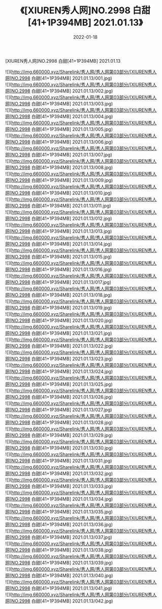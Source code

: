﻿---
layout: post
title:  《[XIUREN秀人网]NO.2998 白甜[41+1P394MB] 2021.01.13》
date:   2022-01-18
img: http://img.660000.xyz/Sharelink/秀人网/秀人网第03部分/[XIUREN秀人网]NO.2998 白甜[41+1P394MB] 2021.01.13/000.jpg
categories: [美女, 清纯, 唯美]
---

[XIUREN秀人网]NO.2998 白甜[41+1P394MB] 2021.01.13

 ![](http://img.660000.xyz/Sharelink/秀人网/秀人网第03部分/[XIUREN秀人网]NO.2998 白甜[41+1P394MB] 2021.01.13/001.jpg) <br>![](http://img.660000.xyz/Sharelink/秀人网/秀人网第03部分/[XIUREN秀人网]NO.2998 白甜[41+1P394MB] 2021.01.13/002.jpg) <br>![](http://img.660000.xyz/Sharelink/秀人网/秀人网第03部分/[XIUREN秀人网]NO.2998 白甜[41+1P394MB] 2021.01.13/003.jpg) <br>![](http://img.660000.xyz/Sharelink/秀人网/秀人网第03部分/[XIUREN秀人网]NO.2998 白甜[41+1P394MB] 2021.01.13/004.jpg) <br>![](http://img.660000.xyz/Sharelink/秀人网/秀人网第03部分/[XIUREN秀人网]NO.2998 白甜[41+1P394MB] 2021.01.13/005.jpg) <br>![](http://img.660000.xyz/Sharelink/秀人网/秀人网第03部分/[XIUREN秀人网]NO.2998 白甜[41+1P394MB] 2021.01.13/006.jpg) <br>![](http://img.660000.xyz/Sharelink/秀人网/秀人网第03部分/[XIUREN秀人网]NO.2998 白甜[41+1P394MB] 2021.01.13/007.jpg) <br>![](http://img.660000.xyz/Sharelink/秀人网/秀人网第03部分/[XIUREN秀人网]NO.2998 白甜[41+1P394MB] 2021.01.13/008.jpg) <br>![](http://img.660000.xyz/Sharelink/秀人网/秀人网第03部分/[XIUREN秀人网]NO.2998 白甜[41+1P394MB] 2021.01.13/009.jpg) <br>![](http://img.660000.xyz/Sharelink/秀人网/秀人网第03部分/[XIUREN秀人网]NO.2998 白甜[41+1P394MB] 2021.01.13/010.jpg) <br>![](http://img.660000.xyz/Sharelink/秀人网/秀人网第03部分/[XIUREN秀人网]NO.2998 白甜[41+1P394MB] 2021.01.13/011.jpg) <br>![](http://img.660000.xyz/Sharelink/秀人网/秀人网第03部分/[XIUREN秀人网]NO.2998 白甜[41+1P394MB] 2021.01.13/012.jpg) <br>![](http://img.660000.xyz/Sharelink/秀人网/秀人网第03部分/[XIUREN秀人网]NO.2998 白甜[41+1P394MB] 2021.01.13/013.jpg) <br>![](http://img.660000.xyz/Sharelink/秀人网/秀人网第03部分/[XIUREN秀人网]NO.2998 白甜[41+1P394MB] 2021.01.13/014.jpg) <br>![](http://img.660000.xyz/Sharelink/秀人网/秀人网第03部分/[XIUREN秀人网]NO.2998 白甜[41+1P394MB] 2021.01.13/015.jpg) <br>![](http://img.660000.xyz/Sharelink/秀人网/秀人网第03部分/[XIUREN秀人网]NO.2998 白甜[41+1P394MB] 2021.01.13/016.jpg) <br>![](http://img.660000.xyz/Sharelink/秀人网/秀人网第03部分/[XIUREN秀人网]NO.2998 白甜[41+1P394MB] 2021.01.13/017.jpg) <br>![](http://img.660000.xyz/Sharelink/秀人网/秀人网第03部分/[XIUREN秀人网]NO.2998 白甜[41+1P394MB] 2021.01.13/018.jpg) <br>![](http://img.660000.xyz/Sharelink/秀人网/秀人网第03部分/[XIUREN秀人网]NO.2998 白甜[41+1P394MB] 2021.01.13/019.jpg) <br>![](http://img.660000.xyz/Sharelink/秀人网/秀人网第03部分/[XIUREN秀人网]NO.2998 白甜[41+1P394MB] 2021.01.13/020.jpg) <br>![](http://img.660000.xyz/Sharelink/秀人网/秀人网第03部分/[XIUREN秀人网]NO.2998 白甜[41+1P394MB] 2021.01.13/021.jpg) <br>![](http://img.660000.xyz/Sharelink/秀人网/秀人网第03部分/[XIUREN秀人网]NO.2998 白甜[41+1P394MB] 2021.01.13/022.jpg) <br>![](http://img.660000.xyz/Sharelink/秀人网/秀人网第03部分/[XIUREN秀人网]NO.2998 白甜[41+1P394MB] 2021.01.13/023.jpg) <br>![](http://img.660000.xyz/Sharelink/秀人网/秀人网第03部分/[XIUREN秀人网]NO.2998 白甜[41+1P394MB] 2021.01.13/024.jpg) <br>![](http://img.660000.xyz/Sharelink/秀人网/秀人网第03部分/[XIUREN秀人网]NO.2998 白甜[41+1P394MB] 2021.01.13/025.jpg) <br>![](http://img.660000.xyz/Sharelink/秀人网/秀人网第03部分/[XIUREN秀人网]NO.2998 白甜[41+1P394MB] 2021.01.13/026.jpg) <br>![](http://img.660000.xyz/Sharelink/秀人网/秀人网第03部分/[XIUREN秀人网]NO.2998 白甜[41+1P394MB] 2021.01.13/027.jpg) <br>![](http://img.660000.xyz/Sharelink/秀人网/秀人网第03部分/[XIUREN秀人网]NO.2998 白甜[41+1P394MB] 2021.01.13/028.jpg) <br>![](http://img.660000.xyz/Sharelink/秀人网/秀人网第03部分/[XIUREN秀人网]NO.2998 白甜[41+1P394MB] 2021.01.13/029.jpg) <br>![](http://img.660000.xyz/Sharelink/秀人网/秀人网第03部分/[XIUREN秀人网]NO.2998 白甜[41+1P394MB] 2021.01.13/030.jpg) <br>![](http://img.660000.xyz/Sharelink/秀人网/秀人网第03部分/[XIUREN秀人网]NO.2998 白甜[41+1P394MB] 2021.01.13/031.jpg) <br>![](http://img.660000.xyz/Sharelink/秀人网/秀人网第03部分/[XIUREN秀人网]NO.2998 白甜[41+1P394MB] 2021.01.13/032.jpg) <br>![](http://img.660000.xyz/Sharelink/秀人网/秀人网第03部分/[XIUREN秀人网]NO.2998 白甜[41+1P394MB] 2021.01.13/033.jpg) <br>![](http://img.660000.xyz/Sharelink/秀人网/秀人网第03部分/[XIUREN秀人网]NO.2998 白甜[41+1P394MB] 2021.01.13/034.jpg) <br>![](http://img.660000.xyz/Sharelink/秀人网/秀人网第03部分/[XIUREN秀人网]NO.2998 白甜[41+1P394MB] 2021.01.13/035.jpg) <br>![](http://img.660000.xyz/Sharelink/秀人网/秀人网第03部分/[XIUREN秀人网]NO.2998 白甜[41+1P394MB] 2021.01.13/036.jpg) <br>![](http://img.660000.xyz/Sharelink/秀人网/秀人网第03部分/[XIUREN秀人网]NO.2998 白甜[41+1P394MB] 2021.01.13/037.jpg) <br>![](http://img.660000.xyz/Sharelink/秀人网/秀人网第03部分/[XIUREN秀人网]NO.2998 白甜[41+1P394MB] 2021.01.13/038.jpg) <br>![](http://img.660000.xyz/Sharelink/秀人网/秀人网第03部分/[XIUREN秀人网]NO.2998 白甜[41+1P394MB] 2021.01.13/039.jpg) <br>![](http://img.660000.xyz/Sharelink/秀人网/秀人网第03部分/[XIUREN秀人网]NO.2998 白甜[41+1P394MB] 2021.01.13/040.jpg) <br>![](http://img.660000.xyz/Sharelink/秀人网/秀人网第03部分/[XIUREN秀人网]NO.2998 白甜[41+1P394MB] 2021.01.13/041.jpg) <br>![](http://img.660000.xyz/Sharelink/秀人网/秀人网第03部分/[XIUREN秀人网]NO.2998 白甜[41+1P394MB] 2021.01.13/042.jpg) <br>